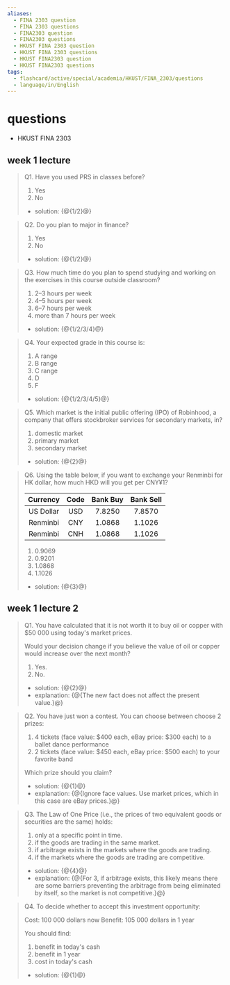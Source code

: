```yaml
---
aliases:
  - FINA 2303 question
  - FINA 2303 questions
  - FINA2303 question
  - FINA2303 questions
  - HKUST FINA 2303 question
  - HKUST FINA 2303 questions
  - HKUST FINA2303 question
  - HKUST FINA2303 questions
tags:
  - flashcard/active/special/academia/HKUST/FINA_2303/questions
  - language/in/English
---
```


# questions

- HKUST FINA 2303

## week 1 lecture

> Q1. Have you used PRS in classes before?
>
> 1. Yes
> 2. No
>
> - solution: {@{1/2}@}

<!-- markdownlint MD028 -->

> Q2. Do you plan to major in finance?
>
> 1. Yes
> 2. No
>
> - solution: {@{1/2}@}

<!-- markdownlint MD028 -->

> Q3. How much time do you plan to spend studying and working on the exercises in this course outside classroom?
>
> 1. 2–3 hours per week
> 2. 4–5 hours per week
> 3. 6–7 hours per week
> 4. more than 7 hours per week
>
> - solution: {@{1/2/3/4}@}

<!-- markdownlint MD028 -->

> Q4. Your expected grade in this course is:
>
> 1. A range
> 2. B range
> 3. C range
> 4. D
> 5. F
>
> - solution: {@{1/2/3/4/5}@}

<!-- markdownlint MD028 -->

> Q5. Which market is the initial public offering (IPO) of Robinhood, a company that offers stockbroker services for secondary markets, in?
>
> 1. domestic market
> 2. primary market
> 3. secondary market
>
> - solution: {@{2}@}

<!-- markdownlint MD028 -->

> Q6. Using the table below, if you want to exchange your Renminbi for HK dollar, how much HKD will you get per CNY¥1?
>
> | Currency  | Code | Bank Buy | Bank Sell |
> |:---------:|:----:|:--------:|:---------:|
> | US Dollar | USD  | 7.8250   | 7.8570    |
> | Renminbi  | CNY  | 1.0868   | 1.1026    |
> | Renminbi  | CNH  | 1.0868   | 1.1026    |
>
> 1. 0.9069
> 2. 0.9201
> 3. 1.0868
> 4. 1.1026
>
> - solution: {@{3}@}

## week 1 lecture 2

> Q1. You have calculated that it is not worth it to buy oil or copper with \$50&nbsp;000 using today's market prices.
>
> Would your decision change if you believe the value of oil or copper would increase over the next month?
>
> 1. Yes.
> 2. No.
>
> - solution: {@{2}@}
> - explanation: {@{The new fact does not affect the present value.}@}

<!-- markdownlint MD028 -->

> Q2. You have just won a contest. You can choose between choose 2 prizes:
>
> 1. 4 tickets (face value: \$400 each, eBay price: \$300 each) to a ballet dance performance
> 2. 2 tickets (face value: \$450 each, eBay price: \$500 each) to your favorite band
>
> Which prize should you claim?
>
> - solution: {@{1}@}
> - explanation: {@{Ignore face values. Use market prices, which in this case are eBay prices.}@}

<!-- markdownlint MD028 -->

> Q3. The Law of One Price (i.e., the prices of two equivalent goods or securities are the same) holds:
>
> 1. only at a specific point in time.
> 2. if the goods are trading in the same market.
> 3. if arbitrage exists in the markets where the goods are trading.
> 4. if the markets where the goods are trading are competitive.
>
> - solution: {@{4}@}
> - explanation: {@{For 3, if arbitrage exists, this likely means there are some barriers preventing the arbitrage from being eliminated by itself, so the market is not competitive.}@}

<!-- markdownlint MD028 -->

> Q4. To decide whether to accept this investment opportunity:
>
> Cost: 100&nbsp;000 dollars now
> Benefit: 105&nbsp;000 dollars in 1 year
>
> You should find:
>
> 1. benefit in today's cash
> 2. benefit in 1 year
> 3. cost in today's cash
>
> - solution: {@{1}@}
